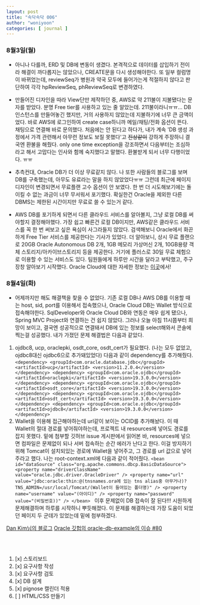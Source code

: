 ```yaml
---
layout: post
title: "속닥속닥 006"
author: "woniyoon"
categories: [ journal ]
---
```


### 8월3일(월)
- 아니나 다를까, ERD 및 DB에 변동이 생겼다. 본격적으로 데이터를 삽입하기 전이라 해결이 까다롭지는 않았으나, CREATE문을 다시 생성해야한다. 또 일부 컬럼명이 바뀌었는데, reviewSeq가 병원과 약국 모두에 들어가는게 적절하지 않다고 판단하여 각각 hpReviewSeq, phReviewSeq로 변경하였다.

- 만들어진 디자인을 따라 View단만 제작하던 중, AWS로 약 211불이 지불됐다는 문자를 받았다. 분명 Free tier를 사용하고 있는 줄 알았는데. 211불이라니ㅠㅠ... DB 인스턴스를 만들어놓긴 했지만, 거의 사용하지 않았는데 지불하기에 너무 큰 금액이었다. 바로 AWS에 로그인하여 create case하니까 메일/채팅/전화 옵션이 뜬다. 채팅으로 연결해 바로 문의했다. 처음에는 안 된다고 하다가, 내가 계속 'DB 생성 과정에서 가격 관련해서 아무런 정보도 보질 못했다'고 ~~진상같이~~ 강하게 주장하니 결국엔 환불을 해줬다. only one time exception을 강조하면서 다음부터는 조심하라고 해서 고맙다는 인사와 함께 숙지했다고 말했다. 환불받게 되서 너무 다행이었다. ㅠㅠ

- 추측컨대, Oracle DB가 더 이상 무료같지 않다. 나 또한 사람들의 블로그를 보며 DB를 구축했는데, 아무도 유료라는 말을 하지 않았었다ㅠㅠ 그런데 최근에 페이지 디자인이 변경되면서 무료플랜 고수 옵션이 안 보였다. 한 번 더 시도해보기에는 돌이킬 수 없는 과금이 너무 무서워서 포기했다. 확실한건 Oracle을 제외한 다른 DBMS는 제한된 시간이지만 무료로 쓸 수 있는거 같다.

- AWS DB를 포기하게 되면서 다른 클라우드 서비스를 알아볼지, 그냥 로컬 DB를 써야할지 결정해야했다. 가장 쉽고 빠른건 로컬 DB이지만, AWS같은 클라우드 서비스를 꼭 한 번 써보고 싶은 욕심이 사그라들지 않았다. 검색해보니 Oracle에서 화끈하게 Free Tier 서비스를 제공한다는 기사가 있었다. 더 알아보니, 상시 무료 플랜으로 20GB Oracle Autonomous DB 2개, 1GB 메모리 가상머신 2개, 10GB용량 객체 스토리지/아카이브스토리지 등을 제공한다. 거기에 플러스로 30일 무료 체험으로 이용할 수 있는 서비스도 있다. 팀원들에게 하루만 시간을 달라고 부탁했고, 주구장창 알아보기 시작했다. Oracle Cloud에 대한 자세한 정보는 [이곳](https://www.oracle.com/kr/cloud/free/#always-free)에서! 


### 8월4일(화)
- 어제까지만 해도 해결책을 찾을 수 없었다. 기존 로컬 DB나 AWS DB를 이용할 때는 host, sid, port를 이용해서 접속했으나, Oracle Cloud DB는 Wallet 방식으로 접속해야한다. SqlDeveloper와 Oracle Cloud DB와 연동은 매우 쉽게 됐으나, Spring MVC Project와 연결하는 건 쉽지 않았다. 그러나 오늘 아침 11시쯤부터 희망이 보이고, 결국엔 성공적으로 연결돼서 DB에 있는 정보를 select해와서 콘솔에 찍는걸 성공했다. 내가 가졌던 문제 해결법은 다음과 같았다. 
 1. ojdbc8, ucp, oraclepki, osdt_core, osdt_cert가 필요했다. (나는 모두 없었고, ojdbc8대신 ojdbc6으로 추가돼있었다) 다음과 같이 dependency를 추가해줬다.
        ```
             <dependency>
                <groupId>com.oracle.database.jdbc</groupId>
                <artifactId>ucp</artifactId>
                <version>11.2.0.4</version>
            </dependency>
            <dependency>
                <groupId>com.oracle.ojdbc</groupId>
                <artifactId>oraclepki</artifactId>
                <version>19.3.0.0</version>
            </dependency>
            <dependency>
                <groupId>com.oracle.ojdbc</groupId>
                <artifactId>osdt_core</artifactId>
                <version>19.3.0.0</version>
            </dependency>
            <dependency>
                <groupId>com.oracle.ojdbc</groupId>
                <artifactId>osdt_cert</artifactId>
                <version>19.3.0.0</version>
            </dependency>
            <dependency>
                <groupId>com.oracle.ojdbc</groupId>
                <artifactId>ojdbc8</artifactId>
                <version>19.3.0.0</version>
            </dependency>
        ```
 2. Wallet을 이용해 접근해야하는데 url같이 보이는 OCID를 추가해놨다. 이 때 Wallet의 절대 경로를 넣어줘야하는데, 프로젝트 내 resources에 넣어도 경로를 잡지 못했다. 밑에 첨부할 깃허브 issue 게시판에서 읽어본 바, resources에 넣으면 컴파일은 문제없이 되나 서버 접속하는 순간 에러가 난다고 한다. 이걸 방지하기 위해 Tomcat이 설치되있는 경로에 Wallet을 넣어주고, 그 경로를 url 값으로 넣어주라고 했다. 나는 root-context.xml에 다음과 같이 적어줬다.
        ```
            <bean id="dataSource" class="org.apache.commons.dbcp.BasicDataSource">
                <property name="driverClassName" value="oracle.jdbc.driver.OracleDriver" />
                <property name="url" value="jdbc:oracle:thin:@(tnsnames.ora에 있는 tns alias중 아무거나)?TNS_ADMIN=/usr/local/Tomcat/(Wallet이 들어있는 폴더명)" />
                <property name="username" value="(아이디)" />
                <property name="password" value="(비밀번호))" />
            </bean> 
        ```
이후 문제없이 DB 접속이 잘 된다!!! 시원하게 문제해결하며 하루를 시작하니 뿌듯해졌다. 이 문제를 해결하는데 가장 도움이 되었던 페이지 두 군데가 있었는데 밑에 첨부하겠다. 

[Dan Kim님의 블로그](https://mangdan.github.io/spring-batch-adw-1/)
[Oracle 깃헙의 oracle-db-example의 이슈 #80](https://github.com/oracle/oracle-db-examples/issues/80)

<br><br>

1. [x] 스토리보드 
2. [x] 요구사항 작성
3. [x] 요구사항 검토
4. [x] DB 설계
5. [x] pignose 캘린더 적용
6. [ ] HTML/CSS 만들기


